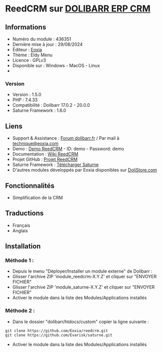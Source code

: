 # ReedCRM sur [DOLIBARR ERP CRM](https://dolibarr.org)

## Informations

- Numéro du module : 436351
- Dernière mise à jour : 29/08/2024
- Éditeur : [Eoxia](https://eoxia.com)
- Thème : Eldy Menu
- Licence : GPLv3
- Disponible sur : Windows - MacOS - Linux
- 
### Version

- Version : 1.5.0
- PHP : 7.4.33
- Compatibilité : Dolibarr 17.0.2 - 20.0.0
- Saturne Framework : 1.6.0

## Liens

- Support & Assistance : [Forum dolibarr.fr](https://dolibarr.fr) / Par mail à technique@eoxia.com
- Demo : [Demo ReedCRM](https://demodoli.digirisk.com) - ID: demo - Password: demo
- Documentation : [Wiki ReedCRM](https://wiki.dolibarr.org/index.php/Module_ReedCRM)
- Projet GitHub : [Projet ReedCRM](https://github.com/Eoxia/reedcrm/projects?query=is%3Aopen)
- Saturne Framework : [Télécharger Saturne](https://dolistore.com/fr/modules/1906-Saturne.html)
- D'autres modules développés par Eoxia disponibles sur [DoliStore.com](https://dolistore.com)

## Fonctionnalités

- Simplification de la CRM

## Traductions

- Français
- Anglais

## Installation

### Méthode 1 :

- Depuis le menu "Déployer/Installer un module externe" de Dolibarr :
- Glisser l'archive ZIP 'module_reedcrm-X.Y.Z' et cliquer sur "ENVOYER FICHIER"
- Glisser l'archive ZIP 'module_saturne-X.Y.Z' et cliquer sur "ENVOYER FICHIER"
- Activer le module dans la liste des Modules/Applications installés

### Méthode 2 :

- Dans le dossier "dolibarr/htdocs/custom" copier la ligne suivante :
``` 
git clone https://github.com/Eoxia/reedcrm.git
git clone https://github.com/Evarisk/saturne.git
```
- Activer le module dans la liste des Modules/Applications installés
